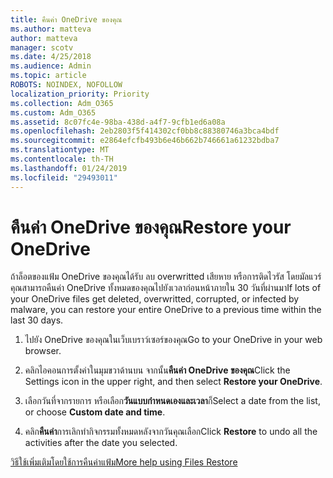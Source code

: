 ```yaml
---
title: คืนค่า OneDrive ของคุณ
ms.author: matteva
author: matteva
manager: scotv
ms.date: 4/25/2018
ms.audience: Admin
ms.topic: article
ROBOTS: NOINDEX, NOFOLLOW
localization_priority: Priority
ms.collection: Adm_O365
ms.custom: Adm_O365
ms.assetid: 8c07fc4e-98ba-438d-a4f7-9cfb1ed6a08a
ms.openlocfilehash: 2eb2803f5f414302cf0bb8c88380746a3bca4bdf
ms.sourcegitcommit: e2864efcfb493b6e46b662b746661a61232bdba7
ms.translationtype: MT
ms.contentlocale: th-TH
ms.lasthandoff: 01/24/2019
ms.locfileid: "29493011"
---
```

# <a name="restore-your-onedrive"></a><span data-ttu-id="ba947-102">คืนค่า OneDrive ของคุณ</span><span class="sxs-lookup"><span data-stu-id="ba947-102">Restore your OneDrive</span></span>

<span data-ttu-id="ba947-103">ถ้าล็อตของแฟ้ม OneDrive ของคุณได้รับ ลบ overwritted เสียหาย หรือการติดไวรัส โดยมัลแวร์ คุณสามารถคืนค่า OneDrive ทั้งหมดของคุณไปยังเวลาก่อนหน้าภายใน 30 วันที่ผ่านมา</span><span class="sxs-lookup"><span data-stu-id="ba947-103">If lots of your OneDrive files get deleted, overwritted, corrupted, or infected by malware, you can restore your entire OneDrive to a previous time within the last 30 days.</span></span>
  
1. <span data-ttu-id="ba947-104">ไปยัง OneDrive ของคุณในเว็บเบราว์เซอร์ของคุณ</span><span class="sxs-lookup"><span data-stu-id="ba947-104">Go to your OneDrive in your web browser.</span></span>
    
2. <span data-ttu-id="ba947-105">คลิกไอคอนการตั้งค่าในมุมขวาด้านบน จากนั้น**คืนค่า OneDrive ของคุณ**</span><span class="sxs-lookup"><span data-stu-id="ba947-105">Click the Settings icon in the upper right, and then select **Restore your OneDrive**.</span></span>
    
3. <span data-ttu-id="ba947-106">เลือกวันที่จากรายการ หรือเลือก**วันแบบกำหนดเองและเวลา**ก็</span><span class="sxs-lookup"><span data-stu-id="ba947-106">Select a date from the list, or choose **Custom date and time**.</span></span>
    
4. <span data-ttu-id="ba947-107">คลิก**คืนค่า**การเลิกทำกิจกรรมทั้งหมดหลังจากวันคุณเลือก</span><span class="sxs-lookup"><span data-stu-id="ba947-107">Click **Restore** to undo all the activities after the date you selected.</span></span> 
    
[<span data-ttu-id="ba947-108">วิธีใช้เพิ่มเติมโดยใช้การคืนค่าแฟ้ม</span><span class="sxs-lookup"><span data-stu-id="ba947-108">More help using Files Restore</span></span>](https://go.microsoft.com/fwlink/?linkid=872874)
  

